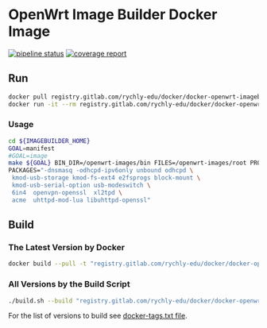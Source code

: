 # OpenWrt Image Builder Docker Image

[![pipeline status](https://gitlab.com/rychly-edu/docker/docker-openwrt-imagebuilder/badges/master/pipeline.svg)](https://gitlab.com/rychly-edu/docker/docker-openwrt-imagebuilder/commits/master)
[![coverage report](https://gitlab.com/rychly-edu/docker/docker-openwrt-imagebuilder/badges/master/coverage.svg)](https://gitlab.com/rychly-edu/docker/docker-openwrt-imagebuilder/commits/master)

## Run

~~~sh
docker pull registry.gitlab.com/rychly-edu/docker/docker-openwrt-imagebuilder:latest
docker run -it --rm registry.gitlab.com/rychly-edu/docker/docker-openwrt-imagebuilder:latest
~~~

### Usage

~~~sh
cd ${IMAGEBUILDER_HOME}
GOAL=manifest
#GOAL=image
make ${GOAL} BIN_DIR=/openwrt-images/bin FILES=/openwrt-images/root PROFILE=tl-wdr3600-v1 \
PACKAGES="-dnsmasq -odhcpd-ipv6only unbound odhcpd \
 kmod-usb-storage kmod-fs-ext4 e2fsprogs block-mount \
 kmod-usb-serial-option usb-modeswitch \
 6in4  openvpn-openssl  xl2tpd \
 acme  uhttpd-mod-lua libuhttpd-openssl"
~~~

## Build

### The Latest Version by Docker

~~~sh
docker build --pull -t "registry.gitlab.com/rychly-edu/docker/docker-openwrt-imagebuilder:latest" .
~~~

### All Versions by the Build Script

~~~sh
./build.sh --build "registry.gitlab.com/rychly-edu/docker/docker-openwrt-imagebuilder" "latest"
~~~

For the list of versions to build see [docker-tags.txt file](docker-tags.txt).
